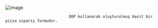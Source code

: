 ![image](https://github.com/user-attachments/assets/f4b0e83f-24bd-474f-971a-e9072f338045)
       
        
                                OOP kullanarak oluşturulmuş basit bir pizza sipariş formudur.
